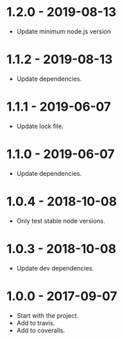 1.2.0 - 2019-08-13
=====

* Update minimum node.js version

1.1.2 - 2019-08-13
=====

* Update dependencies.

1.1.1 - 2019-06-07
=====

* Update lock file.

1.1.0 - 2019-06-07
=====

* Update dependencies.

1.0.4 - 2018-10-08
=====

* Only test stable node versions.

1.0.3 - 2018-10-08
=====

* Update dev dependencies.

1.0.0 - 2017-09-07
=====

* Start with the project.
* Add to travis.
* Add to coveralls.
